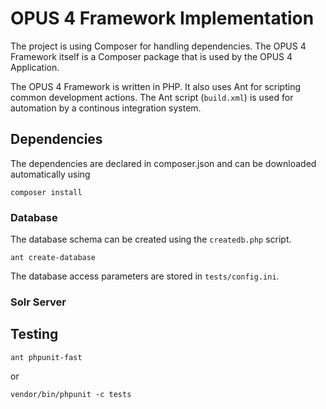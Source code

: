 # OPUS 4 Framework Implementation

The project is using Composer for handling dependencies. The OPUS 4 Framework itself is a Composer package
that is used by the OPUS 4 Application. 

The OPUS 4 Framework is written in PHP. It also uses Ant for scripting common development actions. The Ant
script (`build.xml`) is used for automation by a continous integration system.

## Dependencies

The dependencies are declared in composer.json and can be downloaded automatically using 

    composer install

### Database

The database schema can be created using the `createdb.php` script.

    ant create-database

The database access parameters are stored in `tests/config.ini`.

### Solr Server

## Testing

    ant phpunit-fast

or

    vendor/bin/phpunit -c tests

